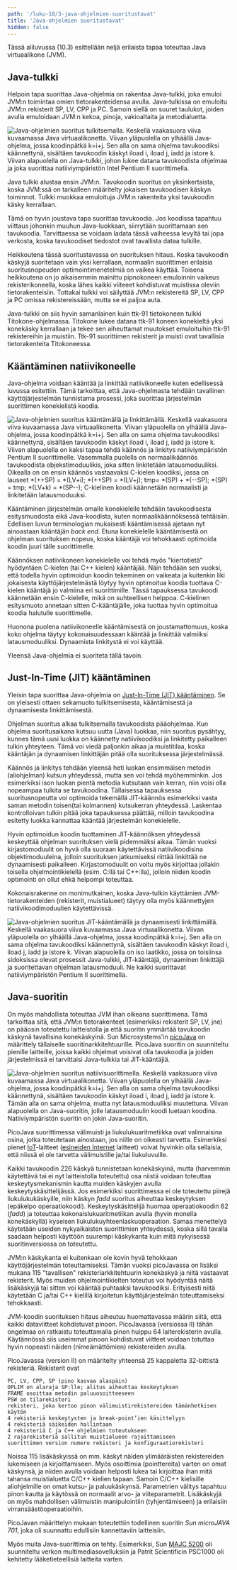 ```yaml
---
path: '/luku-10/3-java-ohjelmien-suoritustavat'
title: 'Java-ohjelmien suoritustavat'
hidden: false
---
```


<div>
<lead>Tässä aliluvussa (10.3) esittellään neljä erilaista tapaa toteuttaa Java virtuaalikone (JVM). 
</lead>
</div>

## Java-tulkki
Helpoin tapa suorittaa Java-ohjelmia on rakentaa Java-tulkki, joka emuloi JVM:n toimintaa omien tietorakenteidensa avulla. Java-tulkissa on emuloitu JVM:n rekisterit SP, LV, CPP ja PC. Samoin siellä on suuret taulukot, joiden avulla emuloidaan JVM:n kekoa, pinoja, vakioaltaita ja metodialuetta. 

<!-- Kuva: ch-10-3-suoritus-tulkki -->

![Java-ohjelmien suoritus tulkitsemalla. Keskellä vaakasuora viiva kuvaamassa Java virtuaalikonetta. Viivan yläpuolella on ylhäällä Java-ohjelma, jossa koodinpätkä  k=i+j. Sen alla on sama ohjelma tavukoodiksi käännettynä, sisältäen tavukoodin käskyt iload i, iload j, iadd ja istore k. Viivan alapuolella on Java-tulkki, johon lukee datana tavukoodista ohjelmaa ja joka suorittaa natiiviympäristön Intel Pentium II suorittimella.](./ch-10-3-suoritus-tulkki.svg)
<div>
<illustrations motive="ch-10-3-suoritus-tulkki" frombottom="0" totalheight="40%"></illustrations>
</div>

Java tulkki alustaa ensin JVM:n. Tavukoodin suoritus on yksinkertaista, koska JVM:ssä on tarkalleen määritelty jokaisen tavukoodisen käskyn toiminnot. Tulkki muokkaa emuloituja JVM:n rakenteita yksi tavukoodin käsky kerrallaan. 

Tämä on hyvin joustava tapa suorittaa tavukoodia. Jos koodissa tapahtuu viittaus johonkin muuhun Java-luokkaan, siirrytään suorittamaan sen tavukoodia. Tarvittaessa se voidaan ladata tässä vaiheessa levyltä tai jopa verkosta, koska tavukoodiset tiedostot ovat tavallista dataa tulkille. 

Heikkoutena tässä suoritustavassa on suorituksen hitaus. Koska tavukoodin käskyjä suoritetaan vain yksi kerrallaan, normaalin suorittimen erilaisia suoritusnopeuden optimointimenetelmiä on vaikea käyttää. Toisena heikkoutena on jo aikaisemmin mainittu pipnokoneen emuloinnin vaikeus rekisterikoneella, koska lähes kaikki viiteeet kohdistuvat muistissa oleviin tietorakenteisiin. Tottakai tulkki voi säilyttää JVM:n rekistereitä SP, LV, CPP ja PC omissa rekistereissään, mutta se ei paljoa auta.

Java-tulkki on siis hyvin samanlainen kuin ttk-91 tietokoneen tulkki Titokone-ohjelmassa. Titokone lukee datana ttk-91 koneen konekieltä yksi konekäsky kerrallaan ja tekee sen aiheuttamat muutokset emuloituihin ttk-91 rekistereihin ja muistiin. Ttk-91 suorittimen rekisterit ja muisti ovat tavallisia tietorakenteita Titokoneessa.

## Kääntäminen natiivikoneelle
Java-ohjelma voidaan kääntää ja linkittää natiivikoneelle kuten edellisessä luvussa esitettiin. Tämä tarkoittaa, että Java-ohjelmasta tehdään tavallinen käyttöjärjestelmän tunnistama prosessi, joka suorittaa järjestelmän suorittimen konekielistä koodia.

<!-- Kuva: ch-10-3-suoritus-kaannos -->

![Java-ohjelmien suoritus kääntämällä ja linkittämällä. Keskellä vaakasuora viiva kuvaamassa Java virtuaalikonetta. Viivan yläpuolella on ylhäällä Java-ohjelma, jossa koodinpätkä  k=i+j. Sen alla on sama ohjelma tavukoodiksi käännettynä, sisältäen tavukoodin käskyt iload i, iload j, iadd ja istore k. Viivan alapuolella on kaksi tapaa tehdä käännös ja linkitys natiiviympäristön Pentium II suorittimelle. Vasemmalla puolella on normaalikäännös tavukoodista objekstimoduulikis, joka sitten linkitetään latausmoduuliksi. Oikealla on on ensin käännös vastaavaksi C-kielen koodiksi, jossa on lauseet \*(++SP) = \*(LV+i); \*(++SP) = \*(LV+j); tmp= \*(SP) + \*(--SP); \*(SP) = tmp; \*(LV+k) = \*(SP--); C-kielinen koodi käännetään normaalisti ja linkitetään latausmoduuksi.](./ch-10-3-suoritus-kaannos.svg)
<div>
<illustrations motive="ch-10-3-suoritus-kaannos" frombottom="0" totalheight="40%"></illustrations>
</div>

Kääntäminen järjestelmän omalle konekielelle tehdään tavukoodisesta esitysmuodosta eikä Java-koodista, kuten normaalikäännöksessä tehtäisiin. Edellisen luvun terminologian mukaisesti kääntämisessä ajetaan nyt ainoastaan kääntäjän _back end_. Etuna konekielelle kääntämisestä on ohjelman suorituksen nopeus, koska kääntäjä voi tehokkaasti optimoida koodin juuri tälle suorittimelle. 

Käännöksen natiivikoneen konekielelle voi tehdä myös "kiertotietä" hyödyntäen C-kielen (tai C++ kielen) kääntäjää. Näin tehdään sen vuoksi, että todella hyvin optimoidun koodin tekeminen on vaikeata ja kuitenkin liki jokaisesta käyttöjärjestelmästä löytyy hyvin optimoitua koodia tuottava C-kielen kääntäjä jo valmiina eri suorittimille. Tässä tapauksessa tavukoodi käännetään ensin C-kielelle, mikä on suhteellisen helppoa. C-kielinen esitysmuoto annetaan sitten C-kääntäjälle, joka tuottaa hyvin optimoitua koodia halutulle suorittimelle.

Huonona puolena natiivikoneelle kääntämisestä on joustamattomuus, koska koko ohjelma täytyy kokonaisuudessaan kääntää ja linkittää valmiiksi latausmoduuliksi. Dynaamista linkitystä ei voi käyttää. 

Yleensä Java-ohjelmia ei suoriteta tällä tavoin. 

## Just-In-Time (JIT) kääntäminen
Yleisin tapa suorittaa Java-ohjelmia on [Just-In-Time (JIT) kääntäminen](https://en.wikipedia.org/wiki/Just-in-time_compilation). Se on yleisesti ottaen sekamuoto tulkitsemisesta, kääntämisestä ja dynaamisesta linkittämisestä. 

Ohjelman suoritus alkaa tulkitsemalla tavukoodista pääohjelmaa. Kun ohjelma suoritusaikana kutsuu uutta (Java) luokkaa, niin suoritus pysähtyy, kunnes tämä uusi luokka on käännetty natiivikoodiksi ja linkitetty paikalleen tulkin yhteyteen. Tämä voi viedä paljonkin aikaa ja muistitilaa, koska kääntäjän ja dynaamisen linkittäjän pitää olla suorituksessa järjestelmässä.

Käännös ja linkitys tehdään yleensä heti luokan ensimmäisen metodin (aliohjelman) kutsun yhteydessä, mutta sen voi tehdä myöhemminkin. Jos esimerkiksi ison luokan pientä metodia kutsutaan vain kerran, niin voisi olla nopeampaa tulkita se tavukoodina. Tällaisessa tapauksessa suoritusnopeutta voi optimoida tekemällä JIT-käännös esimerkiksi vasta saman metodin toisen(tai kolmannen) kutsukerran yhteydessä. Laskentaa kontrolloivan tulkin pitää joka tapauksessa päättää, milloin tavukoodina esitetty luokka kannattaa kääntää järjestelmän konekielelle.

Hyvin optimoidun koodin tuottaminen JIT-käännöksen yhteydessä keskeyttää ohjelman suorituksen vielä pidemmäksi aikaa. Tämän vuoksi kirjastomoduulit on hyvä olla suoraan käytettävissä natiivikoodisina objektimoduuleina, jolloin suorituksen jatkumiseksi riittää linkittää ne dynaamisesti paikalleen. Kirjastomoduulit on voitu myös kirjoittaa jollakin toisella ohjelmointikielellä (esim. C:llä tai C++:lla), jolloin niiden koodin optimointi on ollut ehkä helpompi toteuttaa.

Kokonaisrakenne on monimutkainen, koska Java-tulkin käyttämien JVM-tietorakenteiden (rekisterit, muistialueet) täytyy olla myös käännettyjen natiivikoodimoduulien käytettävissä.

<!-- Kuva: ch-10-3-suoritus-jit -->

![Java-ohjelmien suoritus JIT-kääntämällä ja dynaamisesti linkittämällä. Keskellä vaakasuora viiva kuvaamassa Java virtuaalikonetta. Viivan yläpuolella on ylhäällä Java-ohjelma, jossa koodinpätkä  k=i+j. Sen alla on sama ohjelma tavukoodiksi käännettynä, sisältäen tavukoodin käskyt iload i, iload j, iadd ja istore k. Viivan alapuolella on iso laatikko, jossa on toisiinsa sidoksissa olevat prosessit Java-tulkki, JIT-kääntäjä, dynaaminen linkittäjä ja suoritettavan ohjelman latausmoduuli. Ne kaikki suorittavat natiiviympäristön Pentium II suorittimella.](./ch-10-3-suoritus-jit.svg)
<div>
<illustrations motive="ch-10-3-suoritus-jit" frombottom="0" totalheight="40%"></illustrations>
</div>


## Java-suoritin
On myös mahdollista toteuttaa JVM ihan oikeana suorittimena. Tämä tarkoittaa sitä, että JVM:n tietorakenteet (esimerkiksi rekisterit SP, LV, jne) on pääosin toteutettu laitteistolla ja että suoritin ymmärtää tavukoodin käskynä tavallisina konekäskyinä. Sun Microsystems'in [picoJava](https://en.wikipedia.org/wiki/PicoJava) on määrittely tällaiselle suoritinarkkitehtuurille. PicoJava suoritin on suunniteltu pienille laitteille, joissa kaikki ohjelmat voisivat olla tavukoodia ja joiden järjestelmissä ei tarvittaisi Java-tulkkia tai JIT-kääntäjiä.

<!-- Kuva: ch-10-3-suoritus-natiivi -->

![Java-ohjelmien suoritus natiivisuorittimella. Keskellä vaakasuora viiva kuvaamassa Java virtuaalikonetta. Viivan yläpuolella on ylhäällä Java-ohjelma, jossa koodinpätkä  k=i+j. Sen alla on sama ohjelma tavukoodiksi käännettynä, sisältäen tavukoodin käskyt iload i, iload j, iadd ja istore k. Tämän alla on sama ohjelma, mutta nyt latausmoduuliksi muutettuna. Viivan alapuolella on Java-suoritin, jolle latausmoduulin koodi luetaan koodina. Natiiviympäristön suoritin on jokin Java-suoritin.](./ch-10-3-suoritus-natiivi.svg)
<div>
<illustrations motive="ch-10-3-suoritus-natiivi" frombottom="0" totalheight="40%"></illustrations>
</div>

PicoJava suorittimessa välimuisti ja liukulukuaritmetiikka ovat valinnaisina osina, jotka toteutetaan ainostaan, jos niille on oikeasti tarvetta. Esimerkiksi pienet [IoT](https://en.wikipedia.org/wiki/Internet_of_Things)-laitteet ([esineiden Internet](https://fi.wikipedia.org/wiki/Esineiden_internet) laitteet) voivat hyvinkin olla sellaisia, että niissä ei ole tarvetta välimuistille ja/tai liukuluvuille.

Kaikki tavukoodin 226 käskyä tunnistetaan konekäskyinä, mutta (harvemmin käytettävä tai ei nyt laitteistolla toteutettu) osa niistä voidaan toteuttaa keskeytysmekanismin kautta muiden käskyjen avulla keskeytyskäsittelijässä. Jos esimerkiksi suorittimessa ei ole toteutettu piirejä liukulukukäskyille, niin käskyn _fadd_ suoritus aiheuttaa keskeytyksen (epäkelpo operaatiokoodi). Keskeytyskäsittelijä huomaa operaatiokoodin 62 (_fadd_) ja toteuttaa kokonaislukuaritmetiikan avulla (hyvin monella konekäskyllä) kyseisen liukulukuyhteenlaskuoperaation. Samaa menettelyä käytetään useiden nykyaikaisten suorittimien yhteydessä, koska sillä tavalla saadaan helposti käyttöön suurempi käskykanta kuin mitä nykyisessä suoritinversiossa on toteutettu.

JVM:n käskykanta ei kuitenkaan ole kovin hyvä tehokkaan käyttöjärjestelmän toteuttamiseksi. Tämän vuoksi picoJavassa on lisäksi mukana 115 "tavallisen" rekisteriarkkitehtuurin konekäskyä ja niitä vastaavat rekisterit. Myös muiden ohjelmointikielten toteutus voi hyödyntää näitä lisäkäskyjä tai sitten voi kääntää puhtaaksi tavukoodiksi. Erityisesti niitä käytetään C ja/tai C++ kielillä kirjoitetun käyttöjärjestelmän toteuttamiseksi tehokkaasti. 

JVM-koodin suorituksen hitaus aiheutuu huomattavassa määrin siitä, että kaikki dataviitteet kohdistuvat pinoon. PicoJavassa (versiossa II) tähän ongelmaa on ratkaistu toteuttamalla pinon huippu 64 laiterekisterin avulla. Käytännössä siis useimmat pinoon kohdistuvat viitteet voidaan totuttaa hyvin nopeasti näiden (nimeämättömien) rekistereiden avulla.

PicoJavassa (version II) on määritelty yhteensä 25 kappaletta 32-bittistä rekisteriä. Rekisterit ovat 

    PC, LV, CPP, SP (pino kasvaa alaspäin) 
    OPLIM on alaraja SP:lle; alitus aiheuttaa keskeytyksen
    FRAME osoittaa metodin paluuosoitteeseen
    PSW on tilarekisteri
    rekisteri, joka kertoo pinon välimuistirekistereiden tämänhetkisen käytön
    4 rekisteriä keskeytysten ja break-point’ien käsittelyyn
    4 rekisteriä säikeiden hallintaan
    4 rekisteriä C ja C++ ohjelmien toteutukseen 
    2 rajarekisteriä sallitun muistialueen rajoittamiseen
    suorittimen version numero rekisteri ja konfiguraatiorekisteri
  
Noissa 115 lisäkäskyissä on mm. käskyt näiden ylimääräisten rekistereiden lukemiseen ja kirjoittamiseen. Myös osoittimia (pointtereita) varten on omat käskynsä, ja niiden avulla voidaan helposti lukea tai kirjoittaa ihan mitä tahansa muistialuetta C/C++ kielien tapaan. Samoin C/C++ kielisille aliohjelmille on omat kutsu- ja paluukäskynsä. Parametrien välitys tapahtuu pinon kautta ja käytössä on normaalit arvo- ja viiteparametrit. Lisäkäskyjä on myös mahdollisen välimuistin manipulointiin (tyhjentämiseen) ja erilaisiin virransäästöoperaatioihin.

PicoJavan määrittelyn mukaan toteutettiin todellinen suoritin _Sun microJAVA 701_, joka oli suunnattu edullisiin kannettaviin laitteisiin. 

Myös muita Java-suorittimia on tehty. Esimerkiksi, Sun [MAJC 5200](https://en.wikipedia.org/wiki/MAJC) oli suunniteltu verkon multimediasovelluksiin ja Patrit Scientificin PSC1000 oli kehitetty lääketieteellisiä laitteita varten.


<!--  quizit 10.3.???  -->
<div><quiz id="b3490240-8ec5-4241-aa30-ecff6d74fc01"></quiz></div>
<div><quiz id="bbc1c775-9584-4325-a316-f8325548445c"></quiz></div>
<div><quiz id="4efaeccf-7649-48ed-a55d-4a71d99bcf71"></quiz></div>
